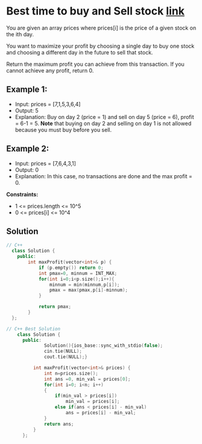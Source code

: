 # Best time to buy and Sell stock [link](https://leetcode.com/problems/best-time-to-buy-and-sell-stock/)

You are given an array prices where prices[i] is the price of a given stock on the ith day.

You want to maximize your profit by choosing a single day to buy one stock and choosing a different day in the future to sell that stock.

Return the maximum profit you can achieve from this transaction. If you cannot achieve any profit, return 0.

## Example 1:

- Input: prices = [7,1,5,3,6,4]
- Output: 5
- Explanation: Buy on day 2 (price = 1) and sell on day 5 (price = 6), profit = 6-1 = 5.
**Note** that buying on day 2 and selling on day 1 is not allowed because you must buy before you sell.

## Example 2:

- Input: prices = [7,6,4,3,1]
- Output: 0
- Explanation: In this case, no transactions are done and the max profit = 0.

**Constraints:**

- 1 <= prices.length <= 10^5
- 0 <= prices[i] <= 10^4

## Solution

```C++
// C++
  class Solution {
    public:
        int maxProfit(vector<int>& p) {
            if (p.empty()) return 0;
            int pmax=0, minnum = INT_MAX;
            for(int i=0;i<p.size();i++){
                minnum = min(minnum,p[i]);
                pmax = max(pmax,p[i]-minnum);
            }

            return pmax;
        } 
  };
```

```C++
// C++ Best Solution
    class Solution {
      public:
              Solution(){ios_base::sync_with_stdio(false);
              cin.tie(NULL);
              cout.tie(NULL);}

          int maxProfit(vector<int>& prices) {
              int n=prices.size();
              int ans =0, min_val = prices[0];
              for(int i=0; i<n; i++)
              {
                  if(min_val > prices[i])
                      min_val = prices[i];
                  else if(ans < prices[i] - min_val)
                      ans = prices[i] - min_val;
              }
              return ans;
          }
      };
```
